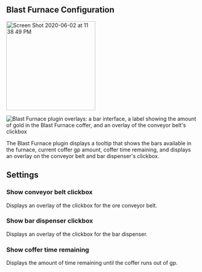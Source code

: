 ## Blast Furnace Configuration

<img width="236" alt="Screen Shot 2020-06-02 at 11 38 49 PM" src="https://user-images.githubusercontent.com/54762282/83593240-3be08200-a52a-11ea-8335-b116a31cd713.png">

![Blast Furnace plugin overlays: a bar interface, a label showing the amount of gold in the Blast Furnace coffer, and an overlay of the conveyor belt's clickbox](https://user-images.githubusercontent.com/54762282/83593742-7e568e80-a52b-11ea-8230-786d241f4267.png)

The Blast Furnace plugin displays a tooltip that shows the bars available in the furnace, current coffer gp amount, coffer time remaining, and displays an overlay on the conveyor belt and bar dispenser's clickbox.

## Settings

### Show conveyor belt clickbox

Displays an overlay of the clickbox for the ore conveyor belt.

### Show bar dispenser clickbox

Displays an overlay of the clickbox for the bar dispenser.

### Show coffer time remaining

Displays the amount of time remaining until the coffer runs out of gp.